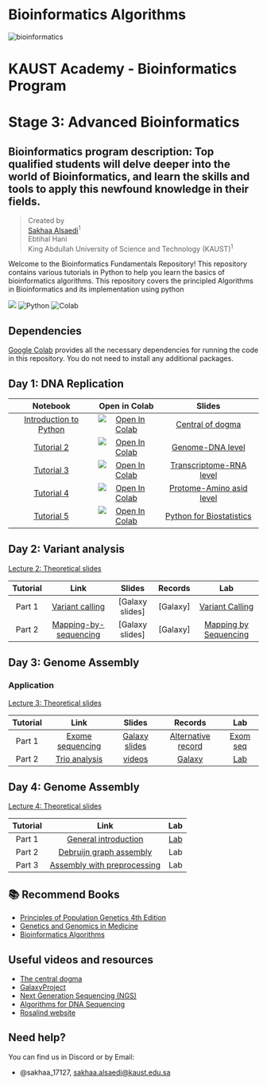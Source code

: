 # Bioinformatics Algorithms
![bioinformatics](https://github.com/dohlee/daily-rosalind/assets/42935314/ee5069a8-f86f-42e6-a24f-a50b14823c4f)

# KAUST Academy - Bioinformatics Program

# Stage 3: Advanced Bioinformatics
## Bioinformatics program description: Top qualified students will delve deeper into the world of Bioinformatics, and learn the skills and tools to apply this newfound knowledge in their fields. 

 > Created by <br>
> [Sakhaa Alsaedi](https://cemse.kaust.edu.sa/cbrc/people/person/sakhaa-alsaedi)<sup>1</sup> <br>
> Ebtihal Hani <br>
> King Abdullah University of Science and Technology (KAUST)<sup>1</sup>

Welcome to the Bioinformatics Fundamentals Repository! This repository contains various tutorials in Python to help you learn the basics of bioinformatics algorithms.
This repository covers the principled Algorithms in Bioinformatics and its implementation using python 

 <img src="https://img.shields.io/badge/License-MIT-yellow.svg" /></a>
![Python](https://img.shields.io/badge/Python-3776AB?style=for-the-badge&logo=python&logoColor=white)
![Colab](https://img.shields.io/badge/Colab-F9AB00?style=for-the-badge&logo=googlecolab&color=525252)

## Dependencies
[Google Colab](https://colab.research.google.com) provides all the necessary dependencies for running the code in this repository. You do not need to install any additional packages.


## Day 1: DNA Replication

| Notebook  | Open in Colab|  Slides 
| :---:         |     :---:      |  :---:
| [Introduction to Python]() | [![Open In Colab](https://colab.research.google.com/assets/colab-badge.svg)](https://colab.research.google.com/drive/1sMmrCa1F6rQKveBAY0Zd8QsNeT0KgAQP?usp=sharing)| [Central of dogma](https://kaust.zoom.us/rec/play/ST4s4WqmKe1gC1X8V1Ot9-3gx3fXt7ob-7obaBi3e9P3uenOTBBqTfCvbgDR_O4mSZI49j0fV8wB8iwc.mTe9jxdDqmj1aGMD?canPlayFromShare=true&from=share_recording_detail&continueMode=true&componentName=rec-play&originRequestUrl=https%3A%2F%2Fkaust.zoom.us%2Frec%2Fshare%2F9IOIWWwDXB_qM17FXFr3Ki67KqyLw8qpkkaWa33CYmtPsV5bAiL4s7Up58-urPC7.Lh6LY-JwChtUJWem)
| [Tutorial 2](https://colab.research.google.com/drive/1TqD6BdU6_RiXdcRSvzT3nu0abH98VLXI?usp=sharing) | [![Open In Colab](https://colab.research.google.com/assets/colab-badge.svg)](https://colab.research.google.com/drive/1TqD6BdU6_RiXdcRSvzT3nu0abH98VLXI?usp=sharing)| [Genome-DNA level](https://kaust.zoom.us/rec/play/tygKzMqXWXOFFSSTBdm4YwjbETppU61WtbpY3nYZhXndEcwEq1hBnwnvkmsXf0Y8D_Y1ptbxI5rF8OXQ.hmZUOhMxF9Y0e9c-?canPlayFromShare=true&from=share_recording_detail&continueMode=true&componentName=rec-play&originRequestUrl=https%3A%2F%2Fkaust.zoom.us%2Frec%2Fshare%2FJWNcrdaPeuQ6YR-6chj5f3AWKOXlrPz1WbYvreeCTbLnNAQIC5plDpI6TDbLOgEj.oA22h9OE0S8AFzUf)
| [Tutorial 3](https://colab.research.google.com/drive/1LDlhbge4ulcQBUl837bbMMNPhKx2ZGZj?usp=sharing) | [![Open In Colab](https://colab.research.google.com/assets/colab-badge.svg)](https://colab.research.google.com/drive/1LDlhbge4ulcQBUl837bbMMNPhKx2ZGZj?usp=sharing)|[Transcriptome-RNA level](https://kaust.zoom.us/rec/play/3tC291G2sp1USspwzQbr6IjLHCP7jWCSo6e5YJF7Mww471ei5DVGEF79P_UmQuYjn7Ou7wz-TBgoia43.0KlZCPhWTNWtXzWy?canPlayFromShare=true&from=share_recording_detail&continueMode=true&componentName=rec-play&originRequestUrl=https%3A%2F%2Fkaust.zoom.us%2Frec%2Fshare%2F5hoQKeaQvUIancQKgfM91KrXBEQcBzIA0MrVyUlI8DJ7zcugarCXHCpCN6jrKadP.0RxFXWz_2-QUq5kh&autoplay=true&startTime=1697279431000)
| [Tutorial 4](https://colab.research.google.com/drive/1XZ58scoQagn9pypxyasSZSdAUsa9wP8O?usp=sharing) | [![Open In Colab](https://colab.research.google.com/assets/colab-badge.svg)](https://colab.research.google.com/drive/1XZ58scoQagn9pypxyasSZSdAUsa9wP8O?usp=sharing)|[Protome-Amino asid level](https://kaust.zoom.us/rec/play/7juurDBkD1Ao0Wm6UJ_N0U7c85jlqm6UH1-931AbtiIfBSLTmDRFxSbn0_ph4RJBypHHw0rTU6bms-RG.HMHweqXzeXItVb9P?canPlayFromShare=true&from=share_recording_detail&continueMode=true&componentName=rec-play&originRequestUrl=https%3A%2F%2Fkaust.zoom.us%2Frec%2Fshare%2FSpNX8c-wHaJekgwJCv6UtS87oKvVm8XOpTCo9385quOb3PZFM2bdShkTTY-C6OBw.qpXCHbCQsosytBH1)
| [Tutorial 5](https://colab.research.google.com/drive/1YYzZmlliCDgugzFW6_mJ8SMireIiT4Wm?usp=sharing) | [![Open In Colab](https://colab.research.google.com/assets/colab-badge.svg)](https://colab.research.google.com/drive/1YYzZmlliCDgugzFW6_mJ8SMireIiT4Wm?usp=sharing)|[Python for Biostatistics](https://kaust.zoom.us/rec/play/7juurDBkD1Ao0Wm6UJ_N0U7c85jlqm6UH1-931AbtiIfBSLTmDRFxSbn0_ph4RJBypHHw0rTU6bms-RG.HMHweqXzeXItVb9P?canPlayFromShare=true&from=share_recording_detail&continueMode=true&componentName=rec-play&originRequestUrl=https%3A%2F%2Fkaust.zoom.us%2Frec%2Fshare%2FSpNX8c-wHaJekgwJCv6UtS87oKvVm8XOpTCo9385quOb3PZFM2bdShkTTY-C6OBw.qpXCHbCQsosytBH1)


## Day 2: Variant analysis
[Lecture 2: Theoretical slides](https://github.com/Sakhaa-Alsaedi/Bioinformatics-/blob/main/Day2_VC.pdf)

|Tutorial| Link | Slides| Records | Lab|
|:---: | :---:  |     :---:      | :---:| :---:|
|Part 1| [Variant calling](https://training.galaxyproject.org/training-material/topics/variant-analysis/tutorials/dip/tutorial.html)|[Galaxy slides]|[Galaxy]| [Variant Calling](https://usegalaxy.org/u/ebtihal.hani/h/variant-calling)|
|Part 2| [Mapping-by-sequencing](https://training.galaxyproject.org/training-material/topics/variant-analysis/tutorials/mapping-by-sequencing/tutorial.html)|[Galaxy slides]|[Galaxy]| [Mapping by Sequencing](https://usegalaxy.org/u/ebtihal.hani/h/mapping-by-sequencing)| [Part 1](https://usegalaxy.org/u/ebtihal.hani/h/quality-control-part1), 


## Day 3: Genome Assembly 
### Application 
[Lecture 3: Theoretical slides](https://github.com/Sakhaa-Alsaedi/Bioinformatics-/blob/main/%20Day3_Introduction%20to%20Bioinformatics%20.pdf)

|Tutorial| Link | Slides| Records | Lab|
|:---: | :---:  |     :---:      | :---:| :---:|
|Part 1| [Exome sequencing](https://training.galaxyproject.org/training-material/topics/variant-analysis/tutorials/exome-seq/tutorial.html)| [Galaxy slides](https://training.galaxyproject.org/training-material/topics/variant-analysis/tutorials/introduction/slides.html#1)|[Alternative record](https://www.youtube.com/watch?v=lpzBwR1P0h0)| [Exom seq](https://usegalaxy.org/u/ebtihal.hani/h/exome-sequencing)|
|Part 2| [Trio analysis](https://training.galaxyproject.org/training-material/topics/variant-analysis/tutorials/trio-analysis/tutorial.html)| [videos](https://www.youtube.com/watch?v=3OWXWOkJRqU&t=116s)| [Galaxy](https://www.youtube.com/watch?v=3OWXWOkJRqU)| [Lab](https://usegalaxy.org/u/ebtihal.hani/h/trio-analysis)|

## Day 4: Genome Assembly
[Lecture 4: Theoretical slides](https://github.com/Sakhaa-Alsaedi/Bioinformatics-/blob/main/%20Day4_Introduction%20to%20Bioinformatics%20.pdf)

|Tutorial| Link | Lab|
|:---: | :---:  | :---: |
|Part 1| [General introduction](https://training.galaxyproject.org/training-material/topics/assembly/tutorials/general-introduction/tutorial.html)|[Lab](https://usegalaxy.eu/u/ebtihal.hani/h/genome-assembly-intro)|
|Part 2| [Debruijn graph assembly](https://training.galaxyproject.org/training-material/topics/assembly/tutorials/debruijn-graph-assembly/slides-plain.html)| Lab|
|Part 3| [Assembly with preprocessing](https://training.galaxyproject.org/training-material/topics/assembly/tutorials/assembly-with-preprocessing/tutorial.html)| Lab|


## :books: Recommend Books 
- [Principles of Population Genetics 4th Edition](https://www.scribd.com/document/327383907/Principles-Population-Genetics)
- [Genetics and Genomics in Medicine](https://moodle2.units.it/pluginfile.php/271710/mod_resource/content/1/Genetics-Genomics-Medicine.pdf)
- [Bioinformatics Algorithms](https://womengovtcollegevisakha.ac.in/departments/Bioinformatics%20Algo'ms-%20An%20active%20learning%20approach.pdf)

## Useful videos and resources 
- [The central dogma](https://www.youtube.com/watch?v=gG7uCskUOrA&t=1s)
- [GalaxyProject](https://www.youtube.com/@GalaxyProject/videos)
- [Next Generation Sequencing (NGS)](https://www.youtube.com/watch?v=jFCD8Q6qSTM&list=PLTt9kKfqE_0Gem8hIcJEn7YcesuuKdt_n)
- [Algorithms for DNA Sequencing](https://www.youtube.com/watch?v=hpb-mH-yjLc&list=PL2mpR0RYFQsBiCWVJSvVAO3OJ2t7DzoHA)
- [Rosalind website](https://rosalind.info/problems/list-view/?location=bioinformatics-textbook-track) 

## Need help?
You can find us in Discord or by Email:

- @sakhaa_17127, sakhaa.alsaedi@kaust.edu.sa

